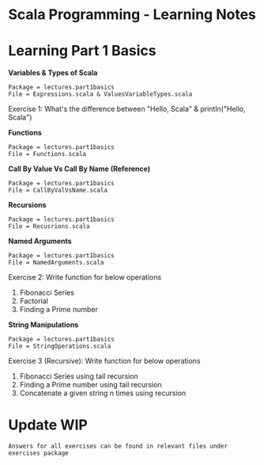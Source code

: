 Scala Programming - Learning Notes
==

# Learning Part 1 Basics
__Variables & Types of Scala__
```
Package = lectures.part1basics
File = Expressions.scala & ValuesVariableTypes.scala
```

Exercise 1: What's the difference between "Hello, Scala" & println("Hello, Scala")

__Functions__
```
Package = lectures.part1basics
File = Functions.scala
```

__Call By Value Vs Call By Name (Reference)__
```
Package = lectures.part1basics
File = CallByValVsName.scala
```

__Recursions__
```
Package = lectures.part1basics
File = Recusrions.scala
```

__Named Arguments__
```
Package = lectures.part1basics
File = NamedArguments.scala
```

Exercise 2: Write function for below operations
1. Fibonacci Series
2. Factorial
3. Finding a Prime number

__String Manipulations__
```
Package = lectures.part1basics
File = StringOperations.scala
```

Exercise 3 (Recursive): Write function for below operations
1. Fibonacci Series using tail recursion
2. Finding a Prime number using tail recursion
3. Concatenate a given string n times using recursion

# Update WIP
`Answers for all exercises can be found in relevant files under exercises package`